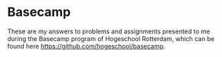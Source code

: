# Basecamp

These are my answers to problems and assignments presented to me during the Basecamp program of Hogeschool Rotterdam, which can be found here https://github.com/hogeschool/basecamp.
